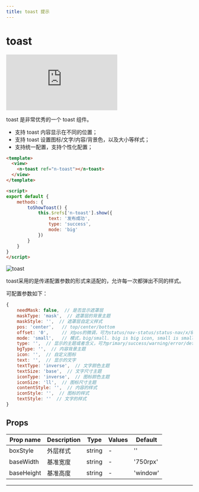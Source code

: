```yaml
---
title: toast 提示
---
```


# toast

<div class="demo-box">
	<iframe scrolling="auto" frameborder="0" src="https://npro.redou.vip/h5/#/pages/pop/toast" class="demo-box-iframe"></iframe>
</div>

toast 是非常优秀的一个 toast 组件。

- 支持 toast 内容显示在不同的位置；
- 支持 toast 设置图标/文字/内容/背景色，以及大小等样式；
- 支持统一配置，支持个性化配置；

```html
<template>
  <view>
    <n-toast ref="n-toast"></n-toast>
  </view>
</template>

<script>
export default {
	methods: {
		toShowToast() {
			this.$refs['n-toast'].show({
				text: '发布成功',
				type: 'success',
				mode: 'big'
			})
		}
	}
}
</script>
```

![toast](/img/coms/toast.jpg)

toast采用的是传递配置参数的形式来适配的，允许每一次都弹出不同的样式。

可配置参数如下：

```js
{
	needMask: false,  // 是否显示遮罩层
	maskType: 'mask',  // 遮罩层的背景主题
	maskStyle: '',  // 遮罩层自定义样式
	pos: 'center',   // top/center/bottom
	offset: '0',     // 对pos的微调，可为status/nav-status/status-nav/x/80rpx/...
	mode: 'small',   // 模式，big/small. big is big icon, small is small icon
	type: '',  // 显示的主题或者含义，可为primary/success/warning/error/default
	bgType: '',  // 内容背景主题
	icon: '',  // 自定义图标
	text: '',  // 显示的文字
	textType: 'inverse',  // 文字颜色主题
	textSize: 'base',  // 文字尺寸主题
	iconType: 'inverse',  // 图标颜色主题
	iconSize: 'll',  // 图标尺寸主题
	contentStyle: '',  // 内容的样式
	iconStyle: '',  // 图标的样式
	textStyle: ''  // 文字的样式
}
```

## Props

| Prop name  | Description | Type   | Values | Default  |
| ---------- | ----------- | ------ | ------ | -------- |
| boxStyle   | 外层样式    | string | -      | ''       |
| baseWidth  | 基准宽度    | string | -      | '750rpx' |
| baseHeight | 基准高度    | string | -      | 'window' |

---
